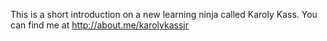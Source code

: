 This is a short introduction on a new learning ninja called Karoly Kass.
You can find me at http://about.me/karolykassjr
